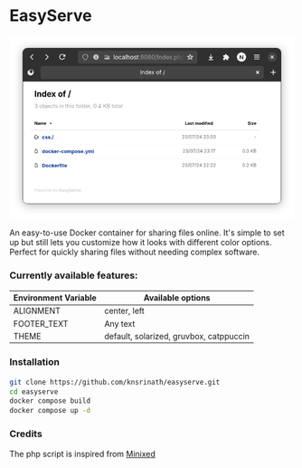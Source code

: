 # EasyServe

![EasyServe](https://raw.githubusercontent.com/knsrinath/EasyServe/main/easyserve.png)

An easy-to-use Docker container for sharing files online. It's simple to set up but still lets you customize how it looks with different color options. Perfect for quickly sharing files without needing complex software.

### Currently available features:
| Environment Variable 	| Available options                       	|
|----------------------	|-----------------------------------------	|
| ALIGNMENT            	| center, left                            	|
| FOOTER_TEXT          	| Any text                                	|
| THEME                	| default, solarized, gruvbox, catppuccin 	|

### Installation
```bash
git clone https://github.com/knsrinath/easyserve.git
cd easyserve
docker compose build
docker compose up -d
```
### Credits
The php script is inspired from [Minixed](https://github.com/lorenzos/Minixed/)
